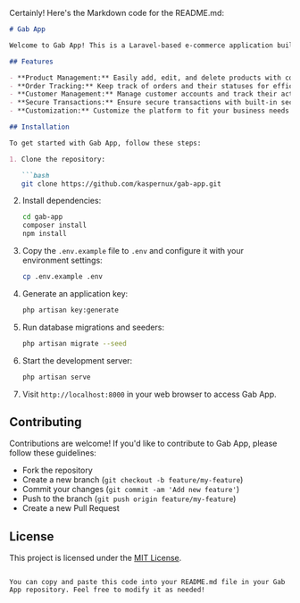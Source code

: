Certainly! Here's the Markdown code for the README.md:

```markdown
# Gab App

Welcome to Gab App! This is a Laravel-based e-commerce application built to simplify online shopping experiences. It offers a range of features to manage products, orders, customers, and more.

## Features

- **Product Management:** Easily add, edit, and delete products with comprehensive management tools.
- **Order Tracking:** Keep track of orders and their statuses for efficient order management.
- **Customer Management:** Manage customer accounts and track their activities on the platform.
- **Secure Transactions:** Ensure secure transactions with built-in security features.
- **Customization:** Customize the platform to fit your business needs with flexible configuration options.

## Installation

To get started with Gab App, follow these steps:

1. Clone the repository:

   ```bash
   git clone https://github.com/kaspernux/gab-app.git
   ```

2. Install dependencies:

   ```bash
   cd gab-app
   composer install
   npm install
   ```

3. Copy the `.env.example` file to `.env` and configure it with your environment settings:

   ```bash
   cp .env.example .env
   ```

4. Generate an application key:

   ```bash
   php artisan key:generate
   ```

5. Run database migrations and seeders:

   ```bash
   php artisan migrate --seed
   ```

6. Start the development server:

   ```bash
   php artisan serve
   ```

7. Visit `http://localhost:8000` in your web browser to access Gab App.

## Contributing

Contributions are welcome! If you'd like to contribute to Gab App, please follow these guidelines:

- Fork the repository
- Create a new branch (`git checkout -b feature/my-feature`)
- Commit your changes (`git commit -am 'Add new feature'`)
- Push to the branch (`git push origin feature/my-feature`)
- Create a new Pull Request

## License

This project is licensed under the [MIT License](LICENSE).
```

You can copy and paste this code into your README.md file in your Gab App repository. Feel free to modify it as needed!
